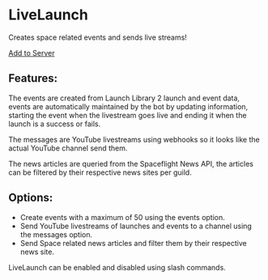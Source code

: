 # LiveLaunch

Creates space related events and sends live streams!

[Add to Server](https://discord.com/api/oauth2/authorize?client_id=869969874036867082&permissions=9126823936&scope=bot%20applications.commands)

## Features:
The events are created from Launch Library 2 launch and event data, events are automatically maintained by the bot by updating information, starting the event when the livestream goes live and ending it when the launch is a success or fails.

The messages are YouTube livestreams using webhooks so it looks like the actual YouTube channel send them.

The news articles are queried from the Spaceflight News API, the articles can be filtered by their respective news sites per guild.

## Options:
- Create events with a maximum of 50 using the events option.
- Send YouTube livestreams of launches and events to a channel using the messages option.
- Send Space related news articles and filter them by their respective news site.

LiveLaunch can be enabled and disabled using slash commands.

